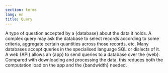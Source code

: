 ```yaml
---
section: terms
lang: en
title: Query
---
```


A type of question accepted by a {database} about the data it holds. A complex query may ask the database to select records according to some criteria, aggregate certain quantities across those records, etc. Many databases accept queries in the specialised language SQL or dialects of it. A web {API} allows an {app} to send queries to a database over the {web}. Compared with downloading and processing the data, this reduces both the computation load on the app and the {bandwidth} needed.